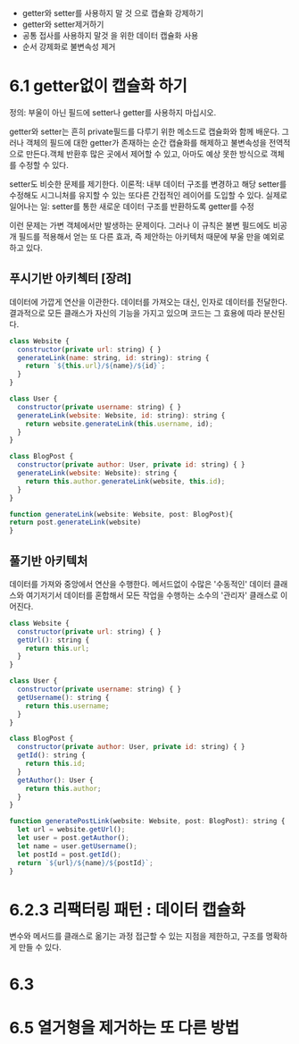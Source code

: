 - getter와 setter를 사용하지 말 것 으로 캡슐화 강제하기
- getter와 setter제거하기
- 공통 접사를 사용하지 말것 을 위한 데이터 캡슐화 사용
- 순서 강제화로 불변속성 제거

# 6.1 getter없이 캡슐화 하기

정의: 부울이 아닌 필드에 setter나 getter를 사용하지 마십시오.

getter와 setter는 흔히 private필드를 다루기 위한 메소드로 캡슐화와 함께 배운다.
그러나 객체의 필드에 대한 getter가 존재하는 순간 캡슐화를 해제하고 불변속성을 전역적으로 만든다.객체 반환후 많은 곳에서 제어할 수 있고, 아마도 예상 못한 방식으로 객체를 수정할 수 있다.

setter도 비슷한 문제를 제기한다.
이론적: 내부 데이터 구조를 변경하고 해당 setter를 수정해도 시그니처를 유지할 수 있는 또다른 간접적인 레이어를 도입할 수 있다.
실제로 일어나는 일: setter를 통한 새로운 데이터 구조를 반환하도록 getter를 수정

이런 문제는 가변 객체에서만 발생하는 문제이다. 그러나 이 규칙은 불변 필드에도 비공개 필드를 적용해서 얻는 또 다른 효과, 즉 제안하는 아키텍처 때문에 부울 만을 예외로 하고 있다.

## 푸시기반 아키첵터 [장려]

데이터에 가깝게 연산을 이관한다.
데이터를 가져오는 대신, 인자로 데이터를 전달한다. 결과적으로 모든 클래스가 자신의 기능을 가지고 있으며 코드는 그 효용에 따라 분산된다.

```javascript
class Website {
  constructor(private url: string) { }
  generateLink(name: string, id: string): string {
    return `${this.url}/${name}/${id}`;
  }
}

class User {
  constructor(private username: string) { }
  generateLink(website: Website, id: string): string {
    return website.generateLink(this.username, id);
  }
}

class BlogPost {
  constructor(private author: User, private id: string) { }
  generateLink(website: Website): string {
    return this.author.generateLink(website, this.id);
  }
}

function generateLink(website: Website, post: BlogPost){
return post.generateLink(website)
}


```

## 풀기반 아키텍처

데이터를 가져와 중앙에서 연산을 수행한다.
메서드없이 수많은 '수동적인' 데이터 클래스와 여기저기서 데이터를 혼합해서 모든 작업을 수행하는 소수의 '관리자' 클래스로 이어진다.

```javascript
class Website {
  constructor(private url: string) { }
  getUrl(): string {
    return this.url;
  }
}

class User {
  constructor(private username: string) { }
  getUsername(): string {
    return this.username;
  }
}

class BlogPost {
  constructor(private author: User, private id: string) { }
  getId(): string {
    return this.id;
  }
  getAuthor(): User {
    return this.author;
  }
}

function generatePostLink(website: Website, post: BlogPost): string {
  let url = website.getUrl();
  let user = post.getAuthor();
  let name = user.getUsername();
  let postId = post.getId();
  return `${url}/${name}/${postId}`;
}

```

# 6.2.3 리팩터링 패턴 : 데이터 캡슐화

변수와 메서드를 클래스로 옮기는 과정
접근할 수 있는 지점을 제한하고, 구조를 명확하게 만들 수 있다.

# 6.3

# 6.5 열거형을 제거하는 또 다른 방법
